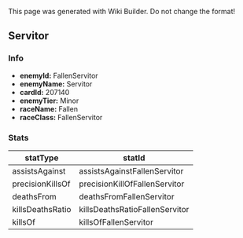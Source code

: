 <span class="wiki-builder">This page was generated with Wiki Builder. Do not change the format!</span>

## Servitor
### Info
* **enemyId:** FallenServitor
* **enemyName:** Servitor
* **cardId:** 207140
* **enemyTier:** Minor
* **raceName:** Fallen
* **raceClass:** FallenServitor

### Stats
statType | statId
-------- | ------
assistsAgainst | assistsAgainstFallenServitor
precisionKillsOf | precisionKillOfFallenServitor
deathsFrom | deathsFromFallenServitor
killsDeathsRatio | killsDeathsRatioFallenServitor
killsOf | killsOfFallenServitor

